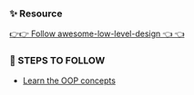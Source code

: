 ### ✨ Resource

[ 👉👉 Follow awesome-low-level-design 👈 👈](https://github.com/ashishps1/awesome-low-level-design?tab=readme-ov-file)


### 🚀 STEPS TO FOLLOW
- [Learn the OOP concepts](./OOP/OOP.md)